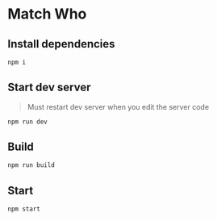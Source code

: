 # Match Who

## Install dependencies

```bash
npm i
```

## Start dev server

> Must restart dev server when you edit the server code

```bash
npm run dev
```

## Build

```bash
npm run build
```

## Start

```bash
npm start
```
